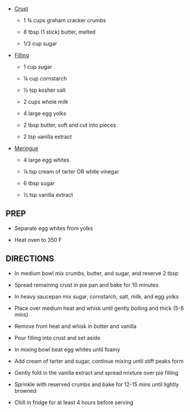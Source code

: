 - <u>Crust</u>

  - 1 ¾ cups graham cracker crumbs

  - 8 tbsp (1 stick) butter, melted

  - 1/3 cup sugar

- <u>Filling</u>

  - 1 cup sugar

  - ¼ cup cornstarch

  - ½ tsp kosher salt

  - 2 cups whole milk

  - 4 large egg yolks

  - 2 tbsp butter, soft and cut into pieces

  - 2 tsp vanilla extract

- <u>Meringue</u>

  - 4 large egg whites

  - ¼ tsp cream of tarter OR white vinegar

  - 6 tbsp sugar

  - ½ tsp vanilla extract

## PREP

- Separate egg whites from yolks

- Heat oven to 350 F

## DIRECTIONS

- In medium bowl mix crumbs, butter, and sugar, and reserve 2 tbsp

- Spread remaining crust in pie pan and bake for 10 minutes

- In heavy saucepan mix sugar, cornstarch, salt, milk, and egg yolks

- Place over medium heat and whisk until gently boiling and thick (5-6
    mins)

- Remove from heat and whisk in butter and vanilla

- Pour filling into crust and set aside

- In mixing bowl beat egg whites until foamy

- Add cream of tarter and sugar, continue mixing until stiff peaks
    form

- Gently fold in the vanilla extract and spread mixture over pie
    filling

- Sprinkle with reserved crumbs and bake for 12-15 mins until lightly
    browned

- Chill in fridge for at least 4 hours before serving
